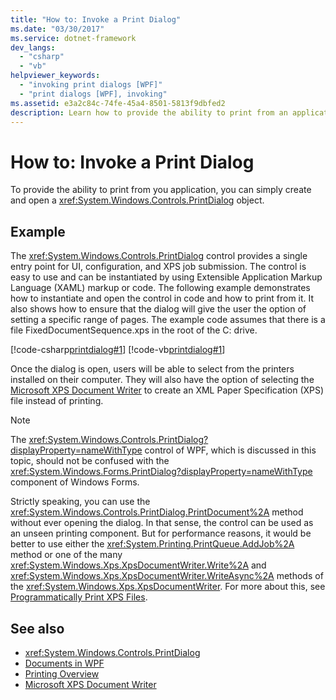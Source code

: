 ```yaml
---
title: "How to: Invoke a Print Dialog"
ms.date: "03/30/2017"
ms.service: dotnet-framework
dev_langs: 
  - "csharp"
  - "vb"
helpviewer_keywords: 
  - "invoking print dialogs [WPF]"
  - "print dialogs [WPF], invoking"
ms.assetid: e3a2c84c-74fe-45a4-8501-5813f9dbfed2
description: Learn how to provide the ability to print from an application by simply creating and opening a PrintDialog object.
---
```

# How to: Invoke a Print Dialog

To provide the ability to print from you application, you can simply create and open a <xref:System.Windows.Controls.PrintDialog> object.  
  
## Example  

 The <xref:System.Windows.Controls.PrintDialog> control provides a single entry point for UI, configuration, and XPS job submission. The control is easy to use and can be instantiated by using Extensible Application Markup Language (XAML) markup or code. The following example demonstrates how to instantiate and open the control in code and how to print from it. It also shows how to ensure that the dialog will give the user the option of setting a specific range of pages. The example code assumes that there is a file FixedDocumentSequence.xps in the root of the C: drive.  
  
 [!code-csharp[printdialog#1](~/samples/snippets/csharp/VS_Snippets_Wpf/PrintDialog/CSharp/Window1.xaml.cs#1)]
 [!code-vb[printdialog#1](~/samples/snippets/visualbasic/VS_Snippets_Wpf/PrintDialog/visualbasic/window1.xaml.vb#1)]  
  
 Once the dialog is open, users will be able to select from the printers installed on their computer. They will also have the option of selecting the [Microsoft XPS Document Writer](/windows/win32/printdocs/microsoft-xps-document-writer) to create an XML Paper Specification (XPS) file instead of printing.  
  
> [!NOTE]
> The <xref:System.Windows.Controls.PrintDialog?displayProperty=nameWithType> control of WPF, which is discussed in this topic, should not be confused with the <xref:System.Windows.Forms.PrintDialog?displayProperty=nameWithType> component of Windows Forms.  
  
 Strictly speaking, you can use the <xref:System.Windows.Controls.PrintDialog.PrintDocument%2A> method without ever opening the dialog. In that sense, the control can be used as an unseen printing component. But for performance reasons, it would be better to use either the <xref:System.Printing.PrintQueue.AddJob%2A> method or one of the many <xref:System.Windows.Xps.XpsDocumentWriter.Write%2A> and <xref:System.Windows.Xps.XpsDocumentWriter.WriteAsync%2A> methods of the <xref:System.Windows.Xps.XpsDocumentWriter>. For more about this, see [Programmatically Print XPS Files](how-to-programmatically-print-xps-files.md).  
  
## See also

- <xref:System.Windows.Controls.PrintDialog>
- [Documents in WPF](documents-in-wpf.md)
- [Printing Overview](printing-overview.md)
- [Microsoft XPS Document Writer](/windows/win32/printdocs/microsoft-xps-document-writer)
